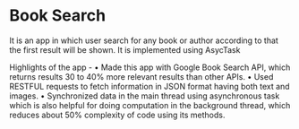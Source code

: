 # Book Search
It is an app in which user search for any book or author according to that the first result will be shown. It is implemented using AsycTask

Highlights of the app -
• Made this app with Google Book Search API, which returns results 30 to 40% more relevant results than other APIs.
• Used RESTFUL requests to fetch information in JSON format having both text and images.
• Synchronized data in the main thread using asynchronous task which is also helpful for doing computation in the background thread, which
reduces about 50% complexity of code using its methods.
